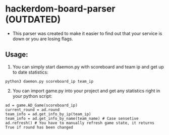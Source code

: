 # hackerdom-board-parser (OUTDATED)
* This parser was created to make it easier to find out that your service is down or you are losing flags.
## Usage:
1. You can simply start daemon.py with scoreboard and team ip and get up to date statistics:

```python3 daemon.py scoreboard_ip team_ip```

2. You can import game.py into your project and get any statistics right in your python script:

```import game
ad = game.AD_Game(scoreboard_ip)
current_round = ad.round
team_info = ad.get_info_by_ip(team_ip)
team_info = ad.get_info_by_name(team_name) # Case sensetive
ad.refresh() # You have to manually refresh game state, it returns True if round has been changed
```
